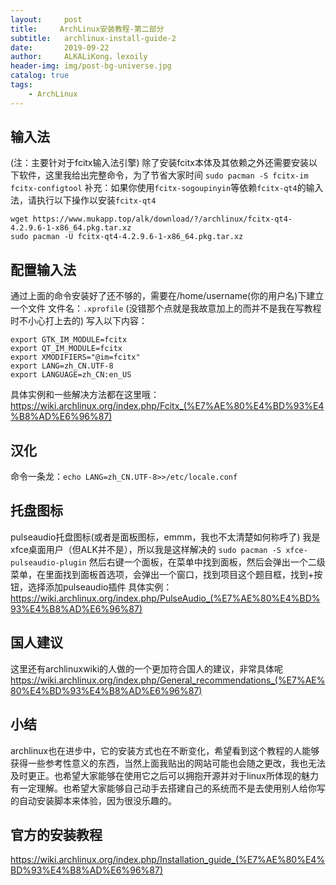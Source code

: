 ```yaml
---
layout:     post
title:     ArchLinux安装教程-第二部分
subtitle:   archlinux-install-guide-2
date:       2019-09-22
author:     ALKALiKong，lexoily
header-img: img/post-bg-universe.jpg
catalog: true
tags:
    - ArchLinux
---
```

## 输入法
(注：主要针对于fcitx输入法引擎)
除了安装fcitx本体及其依赖之外还需要安装以下软件，这里我给出完整命令，为了节省大家时间
```sudo pacman -S fcitx-im fcitx-configtool```
补充：如果你使用```fcitx-sogoupinyin```等依赖```fcitx-qt4```的输入法，请执行以下操作以安装```fcitx-qt4```
```
wget https://www.mukapp.top/alk/download/?/archlinux/fcitx-qt4-4.2.9.6-1-x86_64.pkg.tar.xz
sudo pacman -U fcitx-qt4-4.2.9.6-1-x86_64.pkg.tar.xz
```

## 配置输入法
通过上面的命令安装好了还不够的，需要在/home/username(你的用户名)下建立一个文件
文件名：```.xprofile```
(没错那个点就是我故意加上的而并不是我在写教程时不小心打上去的)
写入以下内容：
```
export GTK_IM_MODULE=fcitx
export QT_IM_MODULE=fcitx
export XMODIFIERS="@im=fcitx"
export LANG=zh_CN.UTF-8
export LANGUAGE=zh_CN:en_US
```
具体实例和一些解决方法都在这里哦：
https://wiki.archlinux.org/index.php/Fcitx_(%E7%AE%80%E4%BD%93%E4%B8%AD%E6%96%87)



## 汉化
命令一条龙：```echo LANG=zh_CN.UTF-8>>/etc/locale.conf```

## 托盘图标
pulseaudio托盘图标(或者是面板图标，emmm，我也不太清楚如何称呼了)
我是xfce桌面用户（但ALK并不是），所以我是这样解决的
```sudo pacman -S xfce-pulseaudio-plugin```
然后右键一个面板，在菜单中找到面板，然后会弹出一个二级菜单，在里面找到面板首选项，会弹出一个窗口，找到项目这个题目框，找到+按钮，选择添加pulseaudio插件
具体实例：
https://wiki.archlinux.org/index.php/PulseAudio_(%E7%AE%80%E4%BD%93%E4%B8%AD%E6%96%87)


## 国人建议
这里还有archlinuxwiki的人做的一个更加符合国人的建议，非常具体呢
https://wiki.archlinux.org/index.php/General_recommendations_(%E7%AE%80%E4%BD%93%E4%B8%AD%E6%96%87)

## 小结
archlinux也在进步中，它的安装方式也在不断变化，希望看到这个教程的人能够获得一些参考性意义的东西，当然上面我贴出的网站可能也会随之更改，我也无法及时更正。也希望大家能够在使用它之后可以拥抱开源并对于linux所体现的魅力有一定理解。也希望大家能够自己动手去搭建自己的系统而不是去使用别人给你写的自动安装脚本来体验，因为很没乐趣的。

## 官方的安装教程
https://wiki.archlinux.org/index.php/Installation_guide_(%E7%AE%80%E4%BD%93%E4%B8%AD%E6%96%87)